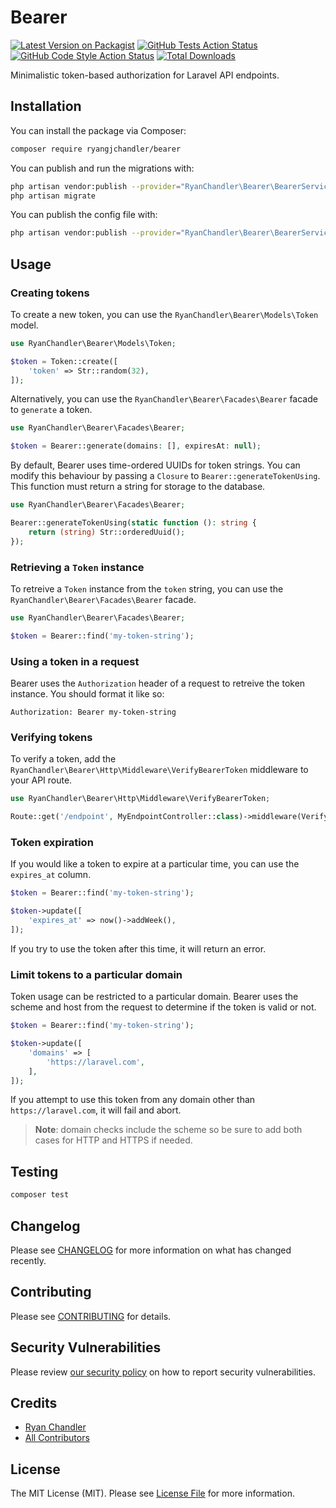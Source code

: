 # Bearer

[![Latest Version on Packagist](https://img.shields.io/packagist/v/ryangjchandler/bearer.svg?style=flat-square)](https://packagist.org/packages/ryangjchandler/bearer)
[![GitHub Tests Action Status](https://img.shields.io/github/workflow/status/ryangjchandler/bearer/run-tests?label=tests)](https://github.com/ryangjchandler/bearer/actions?query=workflow%3Arun-tests+branch%3Amain)
[![GitHub Code Style Action Status](https://img.shields.io/github/workflow/status/ryangjchandler/bearer/Check%20&%20fix%20styling?label=code%20style)](https://github.com/ryangjchandler/bearer/actions?query=workflow%3A"Check+%26+fix+styling"+branch%3Amain)
[![Total Downloads](https://img.shields.io/packagist/dt/ryangjchandler/bearer.svg?style=flat-square)](https://packagist.org/packages/ryangjchandler/bearer)

Minimalistic token-based authorization for Laravel API endpoints.

## Installation

You can install the package via Composer:

```bash
composer require ryangjchandler/bearer
```

You can publish and run the migrations with:

```bash
php artisan vendor:publish --provider="RyanChandler\Bearer\BearerServiceProvider" --tag="bearer-migrations"
php artisan migrate
```

You can publish the config file with:
```bash
php artisan vendor:publish --provider="RyanChandler\Bearer\BearerServiceProvider" --tag="bearer-config"
```

## Usage

### Creating tokens

To create a new token, you can use the `RyanChandler\Bearer\Models\Token` model.

```php
use RyanChandler\Bearer\Models\Token;

$token = Token::create([
    'token' => Str::random(32),
]);
```

Alternatively, you can use the `RyanChandler\Bearer\Facades\Bearer` facade to `generate` a token.

```php
use RyanChandler\Bearer\Facades\Bearer;

$token = Bearer::generate(domains: [], expiresAt: null);
```

By default, Bearer uses time-ordered UUIDs for token strings. You can modify this behaviour by passing a `Closure` to `Bearer::generateTokenUsing`. This function must return a string for storage to the database.

```php
use RyanChandler\Bearer\Facades\Bearer;

Bearer::generateTokenUsing(static function (): string {
    return (string) Str::orderedUuid();
});
```

### Retrieving a `Token` instance

To retreive a `Token` instance from the `token` string, you can use the `RyanChandler\Bearer\Facades\Bearer` facade.

```php
use RyanChandler\Bearer\Facades\Bearer;

$token = Bearer::find('my-token-string');
```

### Using a token in a request

Bearer uses the `Authorization` header of a request to retreive the token instance. You should format it like so:

```
Authorization: Bearer my-token-string
```

### Verifying tokens

To verify a token, add the `RyanChandler\Bearer\Http\Middleware\VerifyBearerToken` middleware to your API route.

```php
use RyanChandler\Bearer\Http\Middleware\VerifyBearerToken;

Route::get('/endpoint', MyEndpointController::class)->middleware(VerifyBearerToken::class);
```

### Token expiration

If you would like a token to expire at a particular time, you can use the `expires_at` column.

```php
$token = Bearer::find('my-token-string');

$token->update([
    'expires_at' => now()->addWeek(),
]);
```

If you try to use the token after this time, it will return an error.

### Limit tokens to a particular domain

Token usage can be restricted to a particular domain. Bearer uses the scheme and host from the request to determine if the token is valid or not.

```php
$token = Bearer::find('my-token-string');

$token->update([
    'domains' => [
        'https://laravel.com',
    ],
]);
```

If you attempt to use this token from any domain other than `https://laravel.com`, it will fail and abort.

> **Note**: domain checks include the scheme so be sure to add both cases for HTTP and HTTPS if needed.

## Testing

```bash
composer test
```

## Changelog

Please see [CHANGELOG](CHANGELOG.md) for more information on what has changed recently.

## Contributing

Please see [CONTRIBUTING](.github/CONTRIBUTING.md) for details.

## Security Vulnerabilities

Please review [our security policy](../../security/policy) on how to report security vulnerabilities.

## Credits

- [Ryan Chandler](https://github.com/ryangjchandler)
- [All Contributors](../../contributors)

## License

The MIT License (MIT). Please see [License File](LICENSE.md) for more information.
